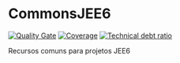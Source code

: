 # CommonsJEE6

[![Quality Gate][sonar-quality-gate-badge]][sonar-quality-gate-link]
[![Coverage][sonar-coverage-badge]][sonar-coverage-link]
[![Technical debt ratio][sonar-technical-debt-badge]][sonar-technical-debt-link]

Recursos comuns para projetos JEE6

[sonar-quality-gate-badge]: https://sonarcloud.io/api/badges/gate?key=br.com.sgpf:commons-jee6
[sonar-quality-gate-link]: http://sonarcloud.io/dashboard/index/br.com.sgpf:commons-jee6

[sonar-coverage-badge]: https://sonarcloud.io/api/badges/measure?key=br.com.sgpf:commons-jee6&metric=coverage
[sonar-coverage-link]: https://sonarcloud.io/component_measures/domain/Coverage?id=br.com.sgpf:commons-jee6

[sonar-technical-debt-badge]: https://sonarcloud.io/api/badges/measure?key=br.com.sgpf:commons-jee6&metric=sqale_debt_ratio
[sonar-technical-debt-link]: https://sonarcloud.io/component_measures/metric/sqale_index/list?id=br.com.sgpf:commons-jee6
